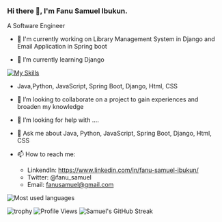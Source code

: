 ### Hi there 👋, I'm Fanu Samuel Ibukun.

A Software Engineer

- 🔭 I'm currently working on Library Management System in Django and Email Application in Spring boot 

- 🌱 I’m currently learning Django

[![My Skills](https://skillicons.dev/icons?i=java,python,html,css,js,postman,react,mysql)](https://skillicons.dev)
- Java,Python, JavaScript, Spring Boot, Django, Html, CSS

- 👯 I’m looking to collaborate on a project to gain experiences and broaden my knowledge

- 🤔 I’m looking for help with ....

- 💬 Ask me about Java, Python, JavaScript, Spring Boot, Django, Html, CSS

- 📫 How to reach me: 
  - LinkendIn: https://www.linkedin.com/in/fanu-samuel-ibukun/
  - Twitter: @fanu_samuel
  - Email: fanusamuel@gmail.com

![Most used languages](https://github-readme-stats.vercel.app/api/top-langs/?username=Kinsammy)

![trophy](https://github-profile-trophy.vercel.app/?username=Kinsammy&theme=nord)
![Profile Views](https://komarev.com/ghpvc/?username=Kinsammy&color=brightgreen&style=flat-square)
![Samuel's GitHub Streak](https://github-readme-streak-stats.herokuapp.com?user=Kinsammy&theme=cobalt&date_format=j%20M%5B%20Y%5D&background=000000&border=7536B2&stroke=9243DD&ring=89502D&fire=FF9554&currStreakNum=D280FF&sideNums=BC52FF&currStreakLabel=64EAE2&sideLabels=48A8A2&dates=A42EE5)
